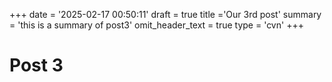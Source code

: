 +++
date = '2025-02-17 00:50:11'
draft = true
title ='Our 3rd post'
summary = 'this is a summary of post3'
omit_header_text = true
type = 'cvn'
+++

# Post 3

